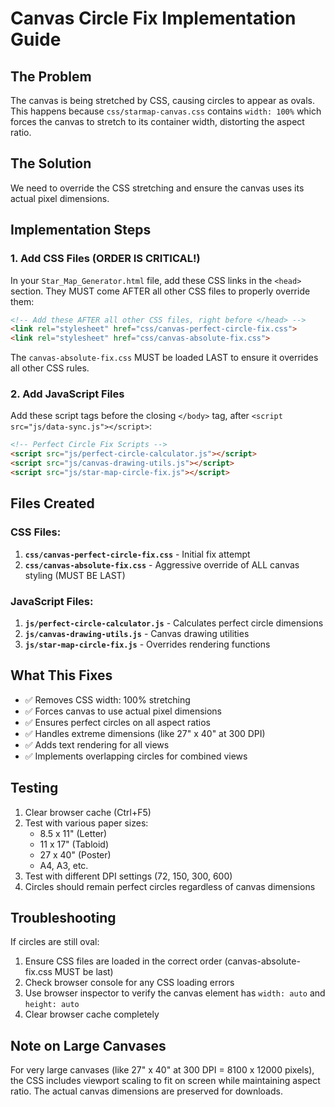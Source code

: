 # Canvas Circle Fix Implementation Guide

## The Problem
The canvas is being stretched by CSS, causing circles to appear as ovals. This happens because `css/starmap-canvas.css` contains `width: 100%` which forces the canvas to stretch to its container width, distorting the aspect ratio.

## The Solution
We need to override the CSS stretching and ensure the canvas uses its actual pixel dimensions.

## Implementation Steps

### 1. Add CSS Files (ORDER IS CRITICAL!)

In your `Star_Map_Generator.html` file, add these CSS links in the `<head>` section. They MUST come AFTER all other CSS files to properly override them:

```html
<!-- Add these AFTER all other CSS files, right before </head> -->
<link rel="stylesheet" href="css/canvas-perfect-circle-fix.css">
<link rel="stylesheet" href="css/canvas-absolute-fix.css">
```

The `canvas-absolute-fix.css` MUST be loaded LAST to ensure it overrides all other CSS rules.

### 2. Add JavaScript Files

Add these script tags before the closing `</body>` tag, after `<script src="js/data-sync.js"></script>`:

```html
<!-- Perfect Circle Fix Scripts -->
<script src="js/perfect-circle-calculator.js"></script>
<script src="js/canvas-drawing-utils.js"></script>
<script src="js/star-map-circle-fix.js"></script>
```

## Files Created

### CSS Files:
1. **`css/canvas-perfect-circle-fix.css`** - Initial fix attempt
2. **`css/canvas-absolute-fix.css`** - Aggressive override of ALL canvas styling (MUST BE LAST)

### JavaScript Files:
1. **`js/perfect-circle-calculator.js`** - Calculates perfect circle dimensions
2. **`js/canvas-drawing-utils.js`** - Canvas drawing utilities
3. **`js/star-map-circle-fix.js`** - Overrides rendering functions

## What This Fixes

- ✅ Removes CSS width: 100% stretching
- ✅ Forces canvas to use actual pixel dimensions
- ✅ Ensures perfect circles on all aspect ratios
- ✅ Handles extreme dimensions (like 27" x 40" at 300 DPI)
- ✅ Adds text rendering for all views
- ✅ Implements overlapping circles for combined views

## Testing

1. Clear browser cache (Ctrl+F5)
2. Test with various paper sizes:
   - 8.5 x 11" (Letter)
   - 11 x 17" (Tabloid)
   - 27 x 40" (Poster)
   - A4, A3, etc.
3. Test with different DPI settings (72, 150, 300, 600)
4. Circles should remain perfect circles regardless of canvas dimensions

## Troubleshooting

If circles are still oval:
1. Ensure CSS files are loaded in the correct order (canvas-absolute-fix.css MUST be last)
2. Check browser console for any CSS loading errors
3. Use browser inspector to verify the canvas element has `width: auto` and `height: auto`
4. Clear browser cache completely

## Note on Large Canvases

For very large canvases (like 27" x 40" at 300 DPI = 8100 x 12000 pixels), the CSS includes viewport scaling to fit on screen while maintaining aspect ratio. The actual canvas dimensions are preserved for downloads.
